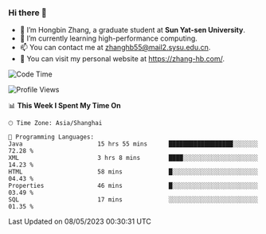 ### Hi there 👋

- 🔭 I’m Hongbin Zhang, a graduate student at **Sun Yat-sen University**.
- 🌱 I’m currently learning high-performance computing.
- 📫 You can contact me at zhanghb55@mail2.sysu.edu.cn.
- 👀 You can visit my personal website at https://zhang-hb.com/.

<!--START_SECTION:waka-->
![Code Time](http://img.shields.io/badge/Code%20Time-189%20hrs%2051%20mins-blue)

![Profile Views](http://img.shields.io/badge/Profile%20Views-0-blue)

📊 **This Week I Spent My Time On** 

```text
🕑︎ Time Zone: Asia/Shanghai

💬 Programming Languages: 
Java                     15 hrs 55 mins      ██████████████████░░░░░░░   72.28 % 
XML                      3 hrs 8 mins        ████░░░░░░░░░░░░░░░░░░░░░   14.23 % 
HTML                     58 mins             █░░░░░░░░░░░░░░░░░░░░░░░░   04.43 % 
Properties               46 mins             █░░░░░░░░░░░░░░░░░░░░░░░░   03.49 % 
SQL                      17 mins             ░░░░░░░░░░░░░░░░░░░░░░░░░   01.35 % 
```


 Last Updated on 08/05/2023 00:30:31 UTC
<!--END_SECTION:waka-->